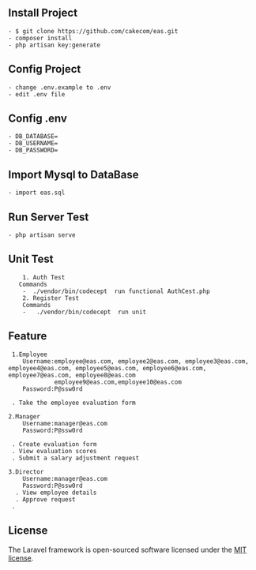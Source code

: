 

## Install Project
    - $ git clone https://github.com/cakecom/eas.git
    - composer install
    - php artisan key:generate
    
## Config Project
    - change .env.example to .env
    - edit .env file 
## Config .env
    - DB_DATABASE=
    - DB_USERNAME=
    - DB_PASSWORD=
## Import Mysql to DataBase
    - import eas.sql
## Run Server Test
    - php artisan serve
## Unit Test
        1. Auth Test
       Commands
        -  ./vendor/bin/codecept  run functional AuthCest.php
        2. Register Test
        Commands
        -   ./vendor/bin/codecept  run unit
## Feature
     1.Employee
        Username:employee@eas.com, employee2@eas.com, employee3@eas.com, employee4@eas.com, employee5@eas.com, employee6@eas.com, employee7@eas.com, employee8@eas.com
                 employee9@eas.com,employee10@eas.com
        Password:P@ssw0rd
        
     . Take the employee evaluation form
     
    2.Manager
        Username:manager@eas.com
        Password:P@ssw0rd
        
     . Create evaluation form
     . View evaluation scores
     . Submit a salary adjustment request
     
    3.Director
        Username:manager@eas.com
        Password:P@ssw0rd
      . View employee details  
      . Approve request  
     .    
## License

The Laravel framework is open-sourced software licensed under the [MIT license](https://opensource.org/licenses/MIT).
